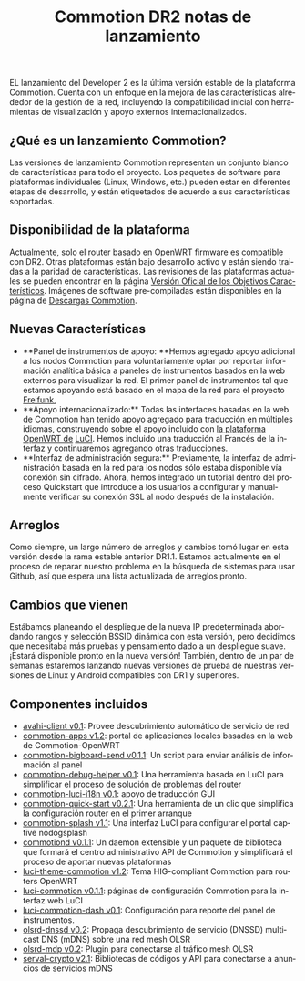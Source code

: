 ﻿---
layout: blog
title: Commotion DR2 notas de lanzamiento
categories: [release]
created: 2013-09-19
changed: 2013-09-19
post_author: Josh King
lang: es
---
  EL lanzamiento del Developer 2 es la última versión estable de la plataforma Commotion. Cuenta con un enfoque en la mejora de las características alrededor de la gestión de la red, incluyendo la compatibilidad inicial con herramientas de visualización y apoyo externos internacionalizados.
<h2>¿Qué es un lanzamiento Commotion?</h2>
Las versiones de lanzamiento Commotion representan un conjunto blanco de características para todo el proyecto. Los paquetes de software para plataformas individuales (Linux, Windows, etc.) pueden estar en diferentes etapas de desarrollo, y están etiquetados de acuerdo a sus características soportadas.
<h2>Disponibilidad de la plataforma</h2>
Actualmente, solo el router basado en OpenWRT firmware es compatible con DR2. Otras plataformas están bajo desarrollo activo y están siendo traidas a la paridad de características. Las revisiones de las plataformas actuales se pueden encontrar en la página <a href="https://code.commotionwireless.net/projects/commotion/wiki/Official_Version_Feature_Targets">Versión Oficial de los Objetivos Característicos</a>. Imágenes de software pre-compiladas están disponibles en la página de <a href="https://commotionwireless.net/download">Descargas Commotion</a>.
<h2>Nuevas Características</h2>
<ul>
	<li>**Panel de instrumentos de apoyo: **Hemos agregado apoyo adicional a los nodos Commotion para voluntariamente optar por reportar información analítica básica a paneles de instrumentos basados en la web externos para visualizar la red. El primer panel de instrumentos tal que estamos apoyando está basado en el mapa de la red para el proyecto <a href="http://freifunk.net">Freifunk.</a></li>
	<li>**Apoyo internacionalizado:** Todas las interfaces basadas en la web de Commotion han tenido apoyo agregado para traducción en múltiples idiomas, construyendo sobre el apoyo incluido con <a href="http://openwrt.org">la plataforma OpenWRT de</a> <a href="http://luci.subsignal.org">LuCI</a>. Hemos incluido una traducción al Francés de la interfaz y continuaremos agregando otras traducciones.</li>
	<li>**Interfaz de administración segura:** Previamente, la interfaz de administración basada en la red para los nodos sólo estaba disponible vía conexión sin cifrado. Ahora, hemos integrado un tutorial dentro del proceso Quickstart que introduce a los usuarios a configurar y manualmente verificar su conexión SSL al nodo después de la instalación.</li>
</ul>
<h2>Arreglos</h2>
Como siempre, un largo número de arreglos y cambios tomó lugar en esta versión desde la rama estable anterior DR1.1. Estamos actualmente en el proceso de reparar nuestro problema en la búsqueda de sistemas para usar Github, así que espera una lista actualizada de arreglos pronto.
<h2>Cambios que vienen</h2>
Estábamos planeando el despliegue de la nueva IP predeterminada abordando rangos y selección BSSID dinámica con esta versión, pero decidimos que necesitaba más pruebas y pensamiento dado a un despliegue suave. ¡Estará disponible pronto en la nueva versión! También, dentro de un par de semanas estaremos lanzando nuevas versiones de prueba de nuestras versiones de Linux y Android compatibles con DR1 y superiores. 
<h2>Componentes incluidos</h2>
<ul>
	<li><a href="https://github.com/opentechinstitute/avahi-client">avahi-client v0.1</a>: Provee descubrimiento automático de servicio de red</li>
	<li><a href="https://github.com/opentechinstitute/commotion-apps/">commotion-apps v1.2</a>: portal de aplicaciones locales basadas en la web de Commotion-OpenWRT</li>
	<li><a href="https://github.com/opentechinstitute/commotion-apps/">commotion-bigboard-send v0.1.1</a>: Un script para enviar análisis de información al panel</li>
	<li><a href="https://github.com/opentechinstitute/commotion-bug-info">commotion-debug-helper v0.1</a>: Una herramienta basada en LuCI para simplificar el proceso de solución de problemas del router</li>
	<li><a href="https://github.com/opentechinstitute/commotion-luci-i18n">commotion-luci-i18n v0.1</a>: apoyo de traducción GUI</li>
	<li><a href="https://github.com/opentechinstitute/commotion-quick-start">commotion-quick-start v0.2.1</a>: Una herramienta de un clic que simplifica la configuración router en el primer arranque</li>
	<li><a href="https://github.com/opentechinstitute/commotion-splash">commotion-splash v1.1</a>: Una interfaz LuCI para configurar el portal captive nodogsplash</li>
	<li><a href="https://github.com/opentechinstitute/commotiond">commotiond v0.1.1</a>: Un daemon extensible y un paquete de biblioteca que formará el centro administrativo API de Commotion y simplificará el proceso de aportar nuevas plataformas</li>
	<li><a href="https://github.com/opentechinstitute/commotion-openwrt-theme">luci-theme-commotion v1.2</a>: Tema HIG-compliant Commotion para routers OpenWRT</li>
	<li><a href="https://github.com/opentechinstitute/luci-commotion">luci-commotion v0.1.1</a>: páginas de configuración Commotion para la interfaz web LuCI</li>
	<li><a href="https://github.com/opentechinstitute/luci-commotion-dash">luci-commotion-dash v0.1</a>: Configuración para reporte del panel de instrumentos.</li>
	<li><a href="https://github.com/opentechinstitute/olsrd/tree/release-0.6.5.4/lib/dnssd">olsrd-dnssd v0.2</a>: Propaga descubrimiento de servicio (DNSSD) multicast DNS (mDNS) sobre una red mesh OLSR</li>
	<li><a href="https://github.com/opentechinstitute/olsrd/tree/release-0.6.5.4/lib/mdp">olsrd-mdp v0.2</a>: Plugin para conectarse al tráfico mesh OLSR</li>
	<li><a href="https://github.com/opentechinstitute/serval-crypto">serval-crypto v2.1</a>: Bibliotecas de códigos y API para conectarse a anuncios de servicios mDNS</li>
</ul>
 

